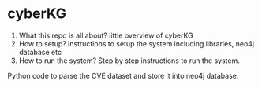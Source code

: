 # cyberKG

1. What this repo is all about?
   little overview of cyberKG
3. How to setup?
   instructions to setup the system including libraries, neo4j database etc
4. How to run the system?
   Step by step instructions to run the system. 

Python code to parse the CVE dataset and store it into neo4j database.
